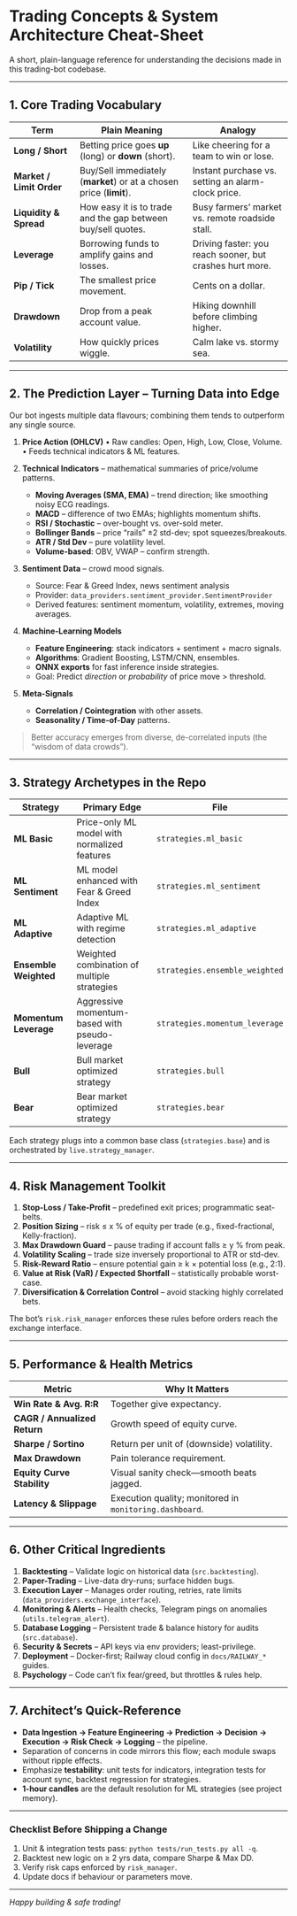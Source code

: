 # Trading Concepts & System Architecture Cheat-Sheet

A short, plain-language reference for understanding the decisions made in this trading-bot codebase.

---

## 1. Core Trading Vocabulary

| Term | Plain Meaning | Analogy |
|------|---------------|---------|
| **Long / Short** | Betting price goes **up** (long) or **down** (short). | Like cheering for a team to win or lose. |
| **Market / Limit Order** | Buy/Sell immediately (**market**) or at a chosen price (**limit**). | Instant purchase vs. setting an alarm-clock price. |
| **Liquidity & Spread** | How easy it is to trade and the gap between buy/sell quotes. | Busy farmers’ market vs. remote roadside stall. |
| **Leverage** | Borrowing funds to amplify gains and losses. | Driving faster: you reach sooner, but crashes hurt more. |
| **Pip / Tick** | The smallest price movement. | Cents on a dollar. |
| **Drawdown** | Drop from a peak account value. | Hiking downhill before climbing higher. |
| **Volatility** | How quickly prices wiggle. | Calm lake vs. stormy sea. |

---

## 2. The Prediction Layer – Turning Data into Edge

Our bot ingests multiple data flavours; combining them tends to outperform any single source.

1. **Price Action (OHLCV)**
   • Raw candles: Open, High, Low, Close, Volume.
   • Feeds technical indicators & ML features.

2. **Technical Indicators** – mathematical summaries of price/volume patterns.
   - **Moving Averages (SMA, EMA)** – trend direction; like smoothing noisy ECG readings.
   - **MACD** – difference of two EMAs; highlights momentum shifts.
   - **RSI / Stochastic** – over-bought vs. over-sold meter.
   - **Bollinger Bands** – price “rails” ±2 std-dev; spot squeezes/breakouts.
   - **ATR / Std Dev** – pure volatility level.
   - **Volume-based**: OBV, VWAP – confirm strength.

3. **Sentiment Data** – crowd mood signals.
   - Source: Fear & Greed Index, news sentiment analysis
   - Provider: `data_providers.sentiment_provider.SentimentProvider`
   - Derived features: sentiment momentum, volatility, extremes, moving averages.

4. **Machine-Learning Models**
   - **Feature Engineering**: stack indicators + sentiment + macro signals.
   - **Algorithms**: Gradient Boosting, LSTM/CNN, ensembles.
   - **ONNX exports** for fast inference inside strategies.
   - Goal: Predict *direction* or *probability* of price move > threshold.

5. **Meta-Signals**
   - **Correlation / Cointegration** with other assets.
   - **Seasonality / Time-of-Day** patterns.

> Better accuracy emerges from diverse, de-correlated inputs (the “wisdom of data crowds”).

---

## 3. Strategy Archetypes in the Repo

| Strategy | Primary Edge | File |
|----------|--------------|------|
| **ML Basic** | Price-only ML model with normalized features | `strategies.ml_basic` |
| **ML Sentiment** | ML model enhanced with Fear & Greed Index | `strategies.ml_sentiment` |
| **ML Adaptive** | Adaptive ML with regime detection | `strategies.ml_adaptive` |
| **Ensemble Weighted** | Weighted combination of multiple strategies | `strategies.ensemble_weighted` |
| **Momentum Leverage** | Aggressive momentum-based with pseudo-leverage | `strategies.momentum_leverage` |
| **Bull** | Bull market optimized strategy | `strategies.bull` |
| **Bear** | Bear market optimized strategy | `strategies.bear` |

Each strategy plugs into a common base class (`strategies.base`) and is orchestrated by `live.strategy_manager`.

---

## 4. Risk Management Toolkit

1. **Stop-Loss / Take-Profit** – predefined exit prices; programmatic seat-belts.
2. **Position Sizing** – risk ≤ x % of equity per trade (e.g., fixed-fractional, Kelly-fraction).
3. **Max Drawdown Guard** – pause trading if account falls ≥ y % from peak.
4. **Volatility Scaling** – trade size inversely proportional to ATR or std-dev.
5. **Risk-Reward Ratio** – ensure potential gain ≥ k × potential loss (e.g., 2:1).
6. **Value at Risk (VaR) / Expected Shortfall** – statistically probable worst-case.
7. **Diversification & Correlation Control** – avoid stacking highly correlated bets.

The bot’s `risk.risk_manager` enforces these rules before orders reach the exchange interface.

---

## 5. Performance & Health Metrics

| Metric | Why It Matters |
|--------|---------------|
| **Win Rate & Avg. R:R** | Together give expectancy. |
| **CAGR / Annualized Return** | Growth speed of equity curve. |
| **Sharpe / Sortino** | Return per unit of (downside) volatility. |
| **Max Drawdown** | Pain tolerance requirement. |
| **Equity Curve Stability** | Visual sanity check—smooth beats jagged. |
| **Latency & Slippage** | Execution quality; monitored in `monitoring.dashboard`. |

---

## 6. Other Critical Ingredients

1. **Backtesting** – Validate logic on historical data (`src.backtesting`).
2. **Paper-Trading** – Live-data dry-runs; surface hidden bugs.
3. **Execution Layer** – Manages order routing, retries, rate limits (`data_providers.exchange_interface`).
4. **Monitoring & Alerts** – Health checks, Telegram pings on anomalies (`utils.telegram_alert`).
5. **Database Logging** – Persistent trade & balance history for audits (`src.database`).
6. **Security & Secrets** – API keys via env providers; least-privilege.
7. **Deployment** – Docker-first; Railway cloud config in `docs/RAILWAY_*` guides.
8. **Psychology** – Code can’t fix fear/greed, but throttles & rules help.

---

## 7. Architect’s Quick-Reference

- **Data Ingestion → Feature Engineering → Prediction → Decision → Execution → Risk Check → Logging** – the pipeline.
- Separation of concerns in code mirrors this flow; each module swaps without ripple effects.
- Emphasize **testability**: unit tests for indicators, integration tests for account sync, backtest regression for strategies.
- **1-hour candles** are the default resolution for ML strategies (see project memory).

---

### Checklist Before Shipping a Change

1. Unit & integration tests pass: `python tests/run_tests.py all -q`.
2. Backtest new logic on ≥ 2 yrs data, compare Sharpe & Max DD.
3. Verify risk caps enforced by `risk_manager`.
4. Update docs if behaviour or parameters move.

---

*Happy building & safe trading!*
